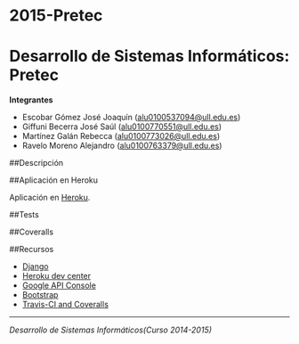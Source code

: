 # 2015-Pretec
# Desarrollo de Sistemas Informáticos: Pretec

**Integrantes**
  - Escobar Gómez José Joaquín (alu0100537094@ull.edu.es)
  - Giffuni Becerra José Saúl (alu0100770551@ull.edu.es)
  - Martínez Galán Rebecca (alu0100773026@ull.edu.es)
  - Ravelo Moreno Alejandro (alu0100763379@ull.edu.es)

##Descripción



##Aplicación en Heroku

Aplicación en [Heroku](https://pretec.herokuapp.com/).


##Tests


##Coveralls



##Recursos

* [Django](https://docs.djangoproject.com/en/1.8/)
* [Heroku dev center](https://devcenter.heroku.com/articles/getting-started-with-django)
* [Google API Console](https://code.google.com/apis/console)
* [Bootstrap](http://getbootstrap.com/components/)
* [Travis-CI and Coveralls](https://godjango.com/25-travis-ci-and-coveralls/)
-------------------------
*Desarrollo de Sistemas Informáticos(Curso 2014-2015)*
